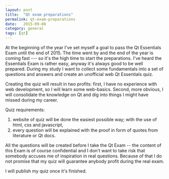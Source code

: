 ```yaml
---
layout: post
title:  "Qt exam preparations"
permalink: qt-exam-preparations
date:   2015-09-08
category: general
tags: [qt]
---
```

At the beginning of the year I've set myself a goal to pass the Qt Essentials Exam until the end of 2015. The time went by and the end of the year is coming fast --- so it's the high time to start the preparations. I've heard the Essentials Exam is rather easy, anyway it's always good to be well prepared. During my study I want to collect some fundamentals into a set of questions and answers and create an unofficial web Qt Essentials quiz.

Creating the quiz will result in two profits: first, I have no experience with web development, so I will learn some web-basics. Second, more obvious, I will consolidate the knowledge on Qt and dig into things I might have missed during my career.

Quiz requirements:
<ol>
	<li>website of quiz will be done the easiest possible way; with the use of html, css and javascript,</li>
	<li>every question will be explained with the proof in form of quotes from literature or Qt docs.</li>
</ol>

All the questions will be created before I take the Qt Exam -- the content of this Exam is of course confidential and I don't want to take risk that somebody accuses me of inspiration in real questions. Because of that I do not promise that my quiz will guarantee anybody profit during the real exam.

I will publish my quiz once it's finished.